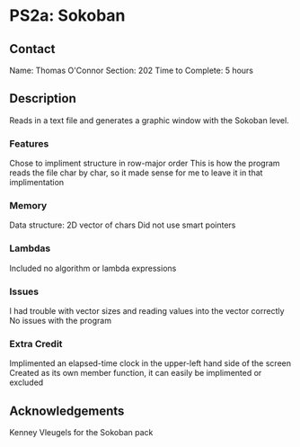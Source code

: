 # PS2a: Sokoban

## Contact
Name:               Thomas O'Connor
Section:            202
Time to Complete:   5 hours

## Description
Reads in a text file and generates a graphic window with 
the Sokoban level.

### Features
Chose to impliment structure in row-major order
This is how the program reads the file char by char,
so it made sense for me to leave it in that implimentation

### Memory
Data structure: 2D vector of chars
Did not use smart pointers

### Lambdas
Included no algorithm or lambda expressions

### Issues
I had trouble with vector sizes and reading values into the vector correctly
No issues with the program

### Extra Credit
Implimented an elapsed-time clock in the upper-left hand side of the screen
Created as its own member function, it can easily be implimented or excluded

## Acknowledgements
Kenney Vleugels for the Sokoban pack